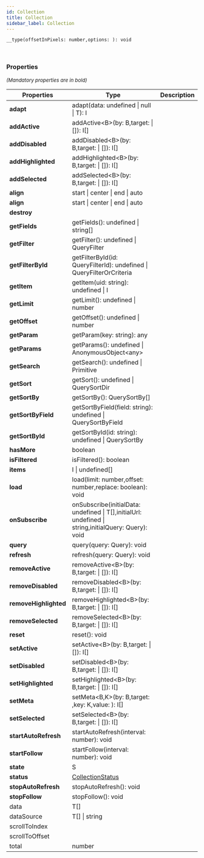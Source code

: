 ```yaml
---
id: Collection
title: Collection
sidebar_label: Collection
---
```


```tsx
__type(offsetInPixels: number,options: ): void
```
<br/>



### Properties

<font size="2"><i>(Mandatory properties are in bold)</i></font>

| Properties | Type | Description |
| --------- | ---- | ----------- |
| **adapt** | adapt(data: undefined \| null \| T): I |  |
| **addActive** | addActive<B\>(by: B,target:  \| []): I[] |  |
| **addDisabled** | addDisabled<B\>(by: B,target:  \| []): I[] |  |
| **addHighlighted** | addHighlighted<B\>(by: B,target:  \| []): I[] |  |
| **addSelected** | addSelected<B\>(by: B,target:  \| []): I[] |  |
| **align** | start \| center \| end \| auto |  |
| **align** | start \| center \| end \| auto |  |
| **destroy** |  |  |
| **getFields** | getFields(): undefined \| string[] |  |
| **getFilter** | getFilter(): undefined \| QueryFilter |  |
| **getFilterById** | getFilterById(id: QueryFilterId): undefined \| QueryFilterOrCriteria |  |
| **getItem** | getItem(uid: string): undefined \| I |  |
| **getLimit** | getLimit(): undefined \| number |  |
| **getOffset** | getOffset(): undefined \| number |  |
| **getParam** | getParam(key: string): any |  |
| **getParams** | getParams(): undefined \| AnonymousObject<any\> |  |
| **getSearch** | getSearch(): undefined \| Primitive |  |
| **getSort** | getSort(): undefined \| QuerySortDir |  |
| **getSortBy** | getSortBy(): QuerySortBy[] |  |
| **getSortByField** | getSortByField(field: string): undefined \| QuerySortByField |  |
| **getSortById** | getSortById(id: string): undefined \| QuerySortBy |  |
| **hasMore** | boolean |  |
| **isFiltered** | isFiltered(): boolean |  |
| **items** | I \| undefined[] |  |
| **load** | load(limit: number,offset: number,replace: boolean): void |  |
| **onSubscribe** | onSubscribe(initialData: undefined \| T[],initialUrl: undefined \| string,initialQuery: Query): void |  |
| **query** | query(query: Query): void |  |
| **refresh** | refresh(query: Query): void |  |
| **removeActive** | removeActive<B\>(by: B,target:  \| []): I[] |  |
| **removeDisabled** | removeDisabled<B\>(by: B,target:  \| []): I[] |  |
| **removeHighlighted** | removeHighlighted<B\>(by: B,target:  \| []): I[] |  |
| **removeSelected** | removeSelected<B\>(by: B,target:  \| []): I[] |  |
| **reset** | reset(): void |  |
| **setActive** | setActive<B\>(by: B,target:  \| []): I[] |  |
| **setDisabled** | setDisabled<B\>(by: B,target:  \| []): I[] |  |
| **setHighlighted** | setHighlighted<B\>(by: B,target:  \| []): I[] |  |
| **setMeta** | setMeta<B,K\>(by: B,target: ,key: K,value: ): I[] |  |
| **setSelected** | setSelected<B\>(by: B,target:  \| []): I[] |  |
| **startAutoRefresh** | startAutoRefresh(interval: number): void |  |
| **startFollow** | startFollow(interval: number): void |  |
| **state** | S |  |
| **status** | [CollectionStatus](/framework-api/types/CollectionStatus.md) |  |
| **stopAutoRefresh** | stopAutoRefresh(): void |  |
| **stopFollow** | stopFollow(): void |  |
| data | T[] |  |
| dataSource | T[] \| string |  |
| scrollToIndex |  |  |
| scrollToOffset |  |  |
| total | number |  |
